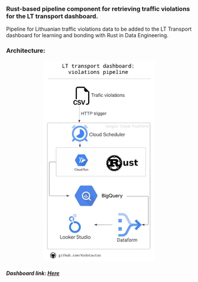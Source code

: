 ### Rust-based pipeline component for retrieving traffic violations for the LT transport dashboard.

Pipeline for Lithuanian traffic violations data to be added to the LT Transport dashboard for learning and bonding with Rust in Data Engineering.

### Architecture:
<div align="center">
  <img src="./diagram/t_cars_violences.jpeg" alt="Data Pipeline Diagram" width="300">
</div>

##### Dashboard link: [Here](https://lookerstudio.google.com/s/uMGgaIay7bA)
